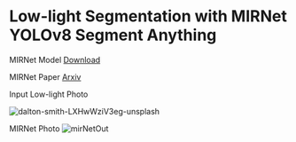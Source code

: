 # Low-light Segmentation with MIRNet YOLOv8 Segment Anything

MIRNet Model [Download](https://drive.google.com/file/d/1-6kafS_TiXfrgH0cbdRKUCOVxX5mcPoa/view?usp=sharing)

MIRNet Paper [Arxiv](https://arxiv.org/abs/2003.06792)

Input Low-light Photo

![dalton-smith-LXHwWziV3eg-unsplash](https://user-images.githubusercontent.com/48186387/235443826-c1fc2c55-53c0-42ac-a539-35870e1a6b59.jpg)

MIRNet Photo
![mirNetOut](https://user-images.githubusercontent.com/48186387/235443752-37ba846c-31fd-44c5-a258-79029cb99004.png)

